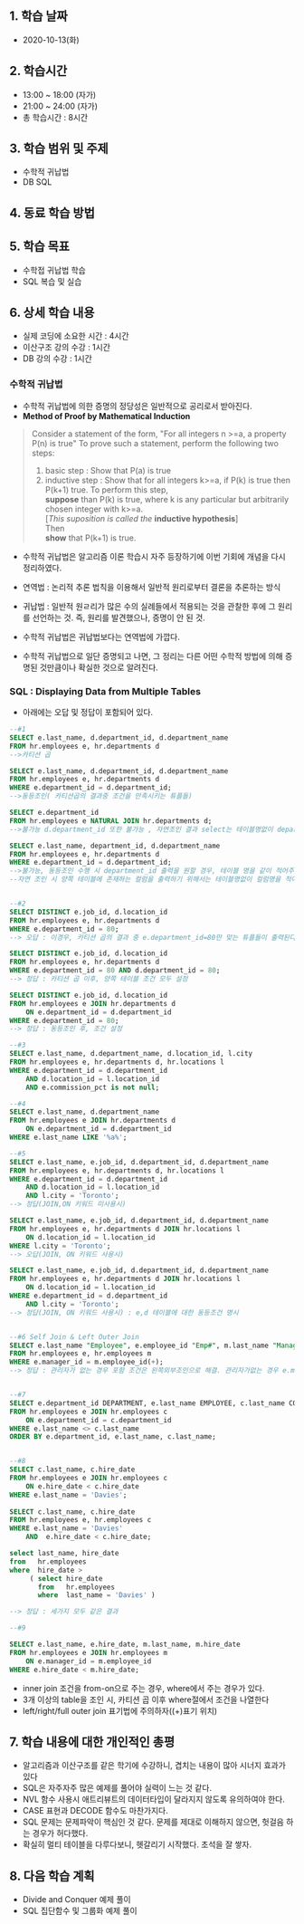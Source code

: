 ## 1. 학습 날짜
+ 2020-10-13(화)

## 2. 학습시간
+ 13:00 ~ 18:00 (자가)   
+ 21:00 ~ 24:00 (자가)
+ 총 학습시간 : 8시간

## 3. 학습 범위 및 주제
+ 수학적 귀납법
+ DB SQL

## 4. 동료 학습 방법

## 5. 학습 목표
+ 수학접 귀납법 학습
+ SQL 복습 및 실습 

## 6. 상세 학습 내용
+ 실제 코딩에 소요한 시간 : 4시간    
+ 이산구조 강의 수강 : 1시간    
+ DB 강의 수강 : 1시간
    
### 수학적 귀납법
+ 수학적 귀납법에 의한 증명의 정당성은 일반적으로 공리로서 받아진다.
+ **Method of Proof by Mathematical Induction**    
> Consider a statement of the form, "For all integers n >=a, a property P(n) is true"
> To prove such a statement, perform the following two steps:    
>    1. basic step : Show that P(a) is true
>    2. inductive step : Show that for all integers k>=a, if P(k) is true then P(k+1) true. To perform this step,    
>          **suppose** than P(k) is true, where k is any particular but arbitrarily chosen integer with k>=a.    
>          [_This suposition is called the_ **inductive hypothesis**]    
>          Then    
>          **show** that P(k+1) is true.    
          
+ 수학적 귀납법은 알고리즘 이론 학습시 자주 등장하기에 이번 기회에 개념을 다시 정리하였다.

+ 연역법 : 논리적 추론 법칙을 이용해서 일반적 원리로부터 결론을 추론하는 방식
+ 귀납법 : 일반적 원ㄹ리가 많은 수의 실례들에서 적용되는 것을 관찰한 후에 그 원리를 선언하는 것. 즉, 원리를 발견했으나, 증명이 안 된 것.
+ 수학적 귀납법은 귀납법보다는 연역법에 가깝다.
+ 수학적 귀납법으로 일단 증명되고 나면, 그 정리는 다른 어떤 수학적 방법에 의해 증명된 것만큼이나 확실한 것으로 알려진다.

### SQL : Displaying Data from Multiple Tables
+ 아래에는 오답 및 정답이 포함되어 있다.
```sql
--#1
SELECT e.last_name, d.department_id, d.department_name 
FROM hr.employees e, hr.departments d
-->카티션 곱

SELECT e.last_name, d.department_id, d.department_name 
FROM hr.employees e, hr.departments d
WHERE e.department_id = d.department_id;
-->동등조인( 카티션곱의 결과중 조건을 만족시키는 튜플들)

SELECT e.department_id 
FROM hr.employees e NATURAL JOIN hr.departments d;
-->불가능 d.department_id 또한 불가능 , 자연조인 결과 select는 테이블명없이 department_id일 경우만 출력한다.

SELECT e.last_name, department_id, d.department_name 
FROM hr.employees e, hr.departments d
WHERE e.department_id = d.department_id;
-->불가능, 동등조인 수행 시 department_id 출력을 원할 경우, 테이블 명을 같이 적어주어야 한다
--자연 조인 시 양쪽 테이블에 존재하는 컬럼을 출력하기 위해서는 테이블명없이 컬럼명을 적어주어야 한다.


--#2
SELECT DISTINCT e.job_id, d.location_id 
FROM hr.employees e, hr.departments d
WHERE e.department_id = 80;
--> 오답 : 이경우, 카티션 곱의 결과 중 e.department_id=80만 맞는 튜플들이 출력된다. 우리가 원하는 것은 양쪽 테이블 모두 80인경우

SELECT DISTINCT e.job_id, d.location_id 
FROM hr.employees e, hr.departments d
WHERE e.department_id = 80 AND d.department_id = 80;
--> 정답 : 카티션 곱 이후, 양쪽 테이블 조건 모두 설정

SELECT DISTINCT e.job_id, d.location_id 
FROM hr.employees e JOIN hr.departments d
    ON e.department_id = d.department_id
WHERE e.department_id = 80;
--> 정답 : 동등조인 후, 조건 설정

--#3
SELECT e.last_name, d.department_name, d.location_id, l.city
FROM hr.employees e, hr.departments d, hr.locations l
WHERE e.department_id = d.department_id 
    AND d.location_id = l.location_id
    AND e.commission_pct is not null;

--#4
SELECT e.last_name, d.department_name 
FROM hr.employees e JOIN hr.departments d
    ON e.department_id = d.department_id
WHERE e.last_name LIKE '%a%';

--#5
SELECT e.last_name, e.job_id, d.department_id, d.department_name 
FROM hr.employees e, hr.departments d, hr.locations l
WHERE e.department_id = d.department_id
    AND d.location_id = l.location_id
    AND l.city = 'Toronto';
--> 정답(JOIN,ON 키워드 미사용시)

SELECT e.last_name, e.job_id, d.department_id, d.department_name 
FROM hr.employees e, hr.departments d JOIN hr.locations l
    ON d.location_id = l.location_id
WHERE l.city = 'Toronto';
--> 오답(JOIN, ON 키워드 사용시)

SELECT e.last_name, e.job_id, d.department_id, d.department_name 
FROM hr.employees e, hr.departments d JOIN hr.locations l
    ON d.location_id = l.location_id
WHERE e.department_id = d.department_id
    AND l.city = 'Toronto';
--> 정답(JOIN, ON 키워드 사용시) : e,d 테이블에 대한 동등조건 명시


--#6 Self Join & Left Outer Join
SELECT e.last_name "Employee", e.employee_id "Emp#", m.last_name "Manager", m.employee_id "Mgr#" 
FROM hr.employees e, hr.employees m
WHERE e.manager_id = m.employee_id(+);
--> 정답 : 관리자가 없는 경우 포함 조건은 왼쪽외부조인으로 해결. 관리자가없는 경우 e.manager_id 는 null이고, 이에 대응되는 m은 널로 채워진 튜플이다. 


--#7 
SELECT e.department_id DEPARTMENT, e.last_name EMPLOYEE, c.last_name COLLEAGUE
FROM hr.employees e JOIN hr.employees c
    ON e.department_id = c.department_id
WHERE e.last_name <> c.last_name
ORDER BY e.department_id, e.last_name, c.last_name;


--#8
SELECT c.last_name, c.hire_date 
FROM hr.employees e JOIN hr.employees c
    ON e.hire_date < c.hire_date
WHERE e.last_name = 'Davies';
    
SELECT c.last_name, c.hire_date 
FROM hr.employees e, hr.employees c
WHERE e.last_name = 'Davies'
    AND  e.hire_date < c.hire_date;

select last_name, hire_date
from   hr.employees
where  hire_date >
     ( select hire_date
       from   hr.employees
       where  last_name = 'Davies' )

--> 정답 : 세가지 모두 같은 결과

--#9

SELECT e.last_name, e.hire_date, m.last_name, m.hire_date
FROM hr.employees e JOIN hr.employees m
    ON e.manager_id = m.employee_id
WHERE e.hire_date < m.hire_date;
```

+ inner join 조건을 from-on으로 주는 경우, where에서 주는 경우가 있다.
+ 3개 이상의 table을 조인 시, 카티션 곱 이후 where절에서 조건을 나열한다
+ left/right/full outer join 표기법에 주의하자((+)표기 위치)


## 7. 학습 내용에 대한 개인적인 총평
+ 알고리즘과 이산구조를 같은 학기에 수강하니, 겹치는 내용이 많아 시너지 효과가 있다
+ SQL은 자주자주 많은 예제를 풀어야 실력이 느는 것 같다.
+ NVL 함수 사용시 애트리뷰트의 데이터타입이 달라지지 않도록 유의하여야 한다.
+ CASE 표현과 DECODE 함수도 마찬가지다.
+ SQL 문제는 문제파악이 핵심인 것 같다. 문제를 제대로 이해하지 않으면, 헛걸음 하는 경우가 허다했다.
+ 확실히 멀티 테이블을 다루다보니, 헷갈리기 시작했다. 초석을 잘 쌓자.

## 8. 다음 학습 계획
+ Divide and Conquer 예제 풀이
+ SQL 집단함수 및 그룹화 예제 풀이 